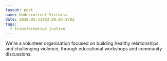 ```yaml
---
layout: post
name: Undercurrent Victoria
date: 2020-05-31T03:00:04.978Z
tags:
  - transformative justice
---
```

We're a volunteer organisation focused on building healthy relationships and challenging violence, through educational workshops and community discussions.